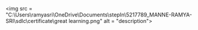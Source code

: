 <img src = "C:\Users\ramyasri\OneDrive\Documents\stepIn\5217789_MANNE-RAMYA-SRI\sdlc\certificate\great learning.png" alt = "description">